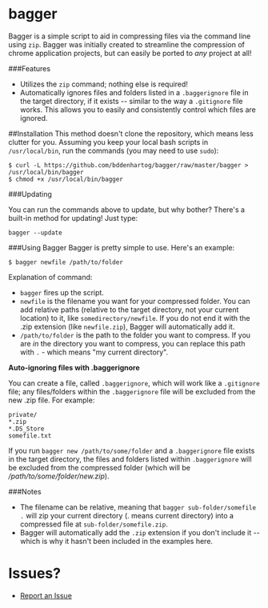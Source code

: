 bagger
======

Bagger is a simple script to aid in compressing files via the command line using `zip`. Bagger was initially created to streamline the compression of chrome application projects, but can easily be ported to _any_ project at all!

###Features
- Utilizes the `zip` command; nothing else is required!
- Automatically ignores files and folders listed in a `.baggerignore` file in the target directory, if it exists -- similar to the way a `.gitignore` file works. This allows you to easily and consistently control which files are ignored.


##Installation
This method doesn't clone the repository, which means less clutter for you. Assuming you keep your local bash scripts in `/usr/local/bin`, run the commands (you may need to use `sudo`):

    $ curl -L https://github.com/bddenhartog/bagger/raw/master/bagger > /usr/local/bin/bagger
    $ chmod +x /usr/local/bin/bagger

###Updating

You can run the commands above to update, but why bother? There's a built-in method for updating! Just type:

`bagger --update`

###Using Bagger
Bagger is pretty simple to use. Here's an example:
    
    $ bagger newfile /path/to/folder

Explanation of command:
- `bagger` fires up the script.
- `newfile` is the filename you want for your compressed folder. You can add relative paths (relative to the target directory, not your current location) to it, like `somedirectory/newfile`. If you do not end it with the .zip extension (like `newfile.zip`), Bagger will automatically add it.
- `/path/to/folder` is the path to the folder you want to compress. If you are _in_ the directory you want to compress, you can replace this path with `.` - which means "my current directory".

__Auto-ignoring files with .baggerignore__

You can create a file, called `.baggerignore`, which will work like a `.gitignore` file; any files/folders within the `.baggerignore` file will be excluded from the new .zip file. For example:
    
    private/
    *.zip
    *.DS_Store
    somefile.txt

If you run `bagger new /path/to/some/folder` and a `.baggerignore` file exists in the target directory, the files and folders listed within `.baggerignore` will be excluded from the compressed folder (which will be _/path/to/some/folder/new.zip_).

###Notes
- The filename can be relative, meaning that `bagger sub-folder/somefile .` will zip your current directory (. means current directory) into a compressed file at `sub-folder/somefile.zip`.
- Bagger will automatically add the `.zip` extension if you don't include it -- which is why it hasn't been included in the examples here.

Issues?
=======
- [Report an Issue](https://github.com/bddenhartog/bagger/issues)
